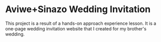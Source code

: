 # Aviwe+Sinazo Wedding Invitation

This project is a result of a hands-on approach experience lesson. It is a one-page wedding invitation website that I created for my brother's wedding.
